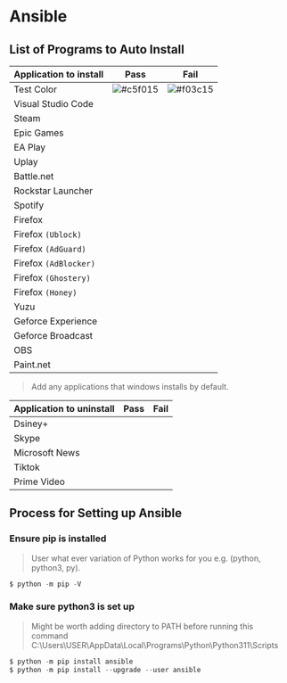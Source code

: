 # Ansible

## List of Programs to Auto Install

| Application to install | Pass | Fail |
| ---------------------- | ---- | ---- |
| Test Color             | ![#c5f015](https://placehold.co/15x15/c5f015/c5f015.png) | ![#f03c15](https://placehold.co/15x15/f03c15/f03c15.png) |
| Visual Studio Code     |      |      |
| Steam                  |      |      |
| Epic Games             |      |      |
| EA Play                |      |      |
| Uplay                  |      |      |
| Battle.net             |      |      |
| Rockstar Launcher      |      |      |
| Spotify                |      |      |
| Firefox                |      |      |
| Firefox `(Ublock)`     |      |      |
| Firefox `(AdGuard)`    |      |      |
| Firefox `(AdBlocker)`  |      |      |
| Firefox `(Ghostery)`   |      |      |
| Firefox `(Honey)`      |      |      |
| Yuzu                   |      |      |
| Geforce Experience     |      |      |
| Geforce Broadcast      |      |      |
| OBS                    |      |      |
| Paint.net              |      |      |

> Add any applications that windows installs by default.

| Application to uninstall | Pass | Fail |
| ------------------------ | ---- | ---- |
| Dsiney+                  |      |      |
| Skype                    |      |      |
| Microsoft News           |      |      |
| Tiktok                   |      |      |
| Prime Video              |      |      |




## Process for Setting up Ansible
### Ensure pip is installed
> User what ever variation of Python works for you e.g. (python, python3, py).
```python
$ python -m pip -V
```

### Make sure python3 is set up
>Might be worth adding directory to PATH before running this command
>C:\Users\USER\AppData\Local\Programs\Python\Python311\Scripts
```Python
$ python -m pip install ansible
$ python -m pip install --upgrade --user ansible
```
